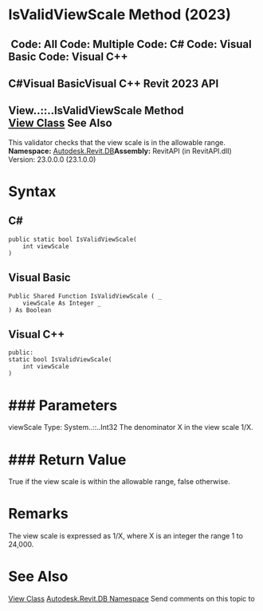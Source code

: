 # IsValidViewScale Method (2023)

﻿
 Code: All Code: Multiple Code: C# Code: Visual Basic Code: Visual C++   
---  
C#Visual BasicVisual C++
Revit 2023 API  
---  
View..::..IsValidViewScale Method   
[View Class](fb92a4e7-f3a7-ef14-e631-342179b18de9.md "View Class") See Also  
---  
This validator checks that the view scale is in the allowable range. 
**Namespace:** [Autodesk.Revit.DB](87546ba7-461b-c646-cbb1-2cb8f5bff8b2.md "Autodesk.Revit.DB Namespace")**Assembly:** RevitAPI (in RevitAPI.dll) Version: 23.0.0.0 (23.1.0.0)
# Syntax
C#  
---  
```text
public static bool IsValidViewScale(
	int viewScale
)
```
  
Visual Basic  
---  
```text
Public Shared Function IsValidViewScale ( _
	viewScale As Integer _
) As Boolean
```
  
Visual C++  
---  
```text
public:
static bool IsValidViewScale(
	int viewScale
)
```
  
# ### Parameters
viewScale
    Type: System..::..Int32 The denominator X in the view scale 1/X. 
# ### Return Value
True if the view scale is within the allowable range, false otherwise. 
# Remarks
The view scale is expressed as 1/X, where X is an integer the range 1 to 24,000. 
# See Also
[View Class](fb92a4e7-f3a7-ef14-e631-342179b18de9.md "View Class")
[Autodesk.Revit.DB Namespace](87546ba7-461b-c646-cbb1-2cb8f5bff8b2.md "Autodesk.Revit.DB Namespace")
Send comments on this topic to 